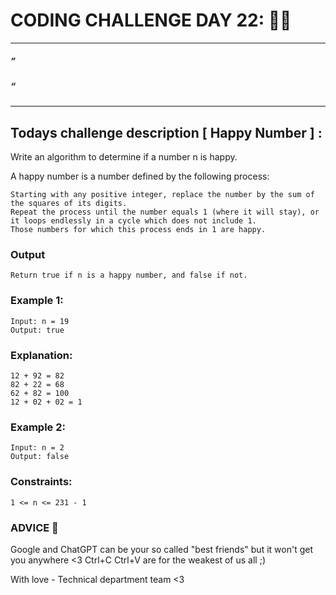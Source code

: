 # CODING CHALLENGE DAY 22: 🌙✨

---

##### ” 
##### “ 
---

##

## Todays challenge description [ Happy Number ] :

Write an algorithm to determine if a number n is happy.

A happy number is a number defined by the following process:

    Starting with any positive integer, replace the number by the sum of the squares of its digits.
    Repeat the process until the number equals 1 (where it will stay), or it loops endlessly in a cycle which does not include 1.
    Those numbers for which this process ends in 1 are happy.


### Output 

    Return true if n is a happy number, and false if not.

 

### Example 1:

    Input: n = 19
    Output: true

### Explanation:

    12 + 92 = 82
    82 + 22 = 68
    62 + 82 = 100
    12 + 02 + 02 = 1

### Example 2:

    Input: n = 2
    Output: false

 

### Constraints:

    1 <= n <= 231 - 1



### ADVICE 💖

Google and ChatGPT can be your so called "best friends" but it won't get you anywhere <3 Ctrl+C Ctrl+V are for the weakest of us all ;)

With love - Technical department team <3
